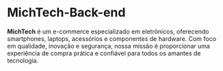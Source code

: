 # MichTech-Back-end
**MichTech** é um e-commerce especializado em eletrônicos, oferecendo smartphones, laptops, acessórios e componentes de hardware. Com foco em qualidade, inovação e segurança, nossa missão é proporcionar uma experiência de compra prática e confiável para todos os amantes de tecnologia.
